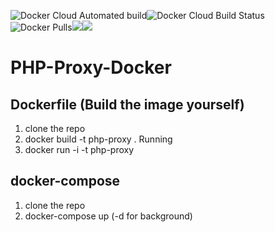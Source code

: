 ![Docker Cloud Automated build](https://img.shields.io/docker/cloud/automated/dwaaan/php-proxy.svg)![Docker Cloud Build Status](https://img.shields.io/docker/cloud/build/dwaaan/php-proxy.svg)![Docker Pulls](https://img.shields.io/docker/pulls/dwaaan/php-proxy.svg)[![](https://images.microbadger.com/badges/image/dwaaan/php-proxy.svg)](https://microbadger.com/images/dwaaan/php-proxy )[![](https://images.microbadger.com/badges/version/dwaaan/php-proxy.svg)](https://microbadger.com/images/dwaaan/php-proxy )

# PHP-Proxy-Docker


## Dockerfile (Build the image yourself)

1. clone the repo
2. docker build -t php-proxy .
Running 
1. docker run -i -t php-proxy


## docker-compose

1. clone the repo
2. docker-compose up (-d for background)
